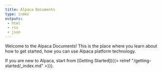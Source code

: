 ```yaml
---
title: Alpaca Documents
type: index
outputs:
 - html
 - rss
 - json
---
```


Welcome to the Alpaca Documents! This is the place where you learn about
how to get started, how you can use Alpaca platform technology.

If you are new to Alpaca, start from [Getting Started]({{< relref "/getting-started/_index.md" >}}).